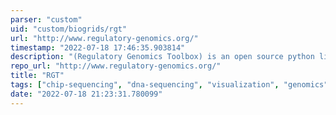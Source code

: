 ```yaml
---
parser: "custom"
uid: "custom/biogrids/rgt"
url: "http://www.regulatory-genomics.org/"
timestamp: "2022-07-18 17:46:35.903814"
description: "(Regulatory Genomics Toolbox) is an open source python library for analysis of regulatory genomics. RGT is programmed in an oriented object fashion and its core classes provide functionality for handling regulatory genomics data."
repo_url: "http://www.regulatory-genomics.org/"
title: "RGT"
tags: ["chip-sequencing", "dna-sequencing", "visualization", "genomics"]
date: "2022-07-18 21:23:31.780099"
---
```


